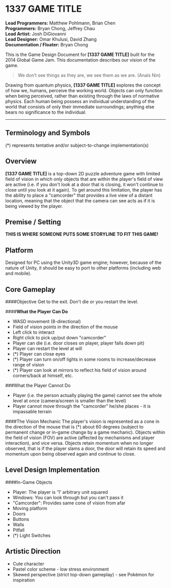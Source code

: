 1337 GAME TITLE
=======
**Lead Programmers:** Matthew Pohlmann, Brian Chen <br/>
**Programmers:** Bryan Chong, Jeffrey Chau <br/>
**Lead Artist:** Josh DiGiovanni <br/>
**Lead Designer:** Omar Khulusi, David Zhang <br/>
**Documentation / Floater:** Bryan Chong <br/>

This is the Game Design Document for **[1337 GAME TITLE]** built for the 2014 Global Game Jam. This documentation describes our vision of the game.

> We don’t see things as they are, we see them as we are. (Anaïs Nin)

Drawing from quantum physics, **[1337 GAME TITLE]** explores the concept of how we, humans, perceive the working world. Objects can only function when being perceived, rather than existing through the laws of normative physics. Each human being possess an individual understanding of the world that consists of only their immediate surroundings; anything else bears no significance to the individual.

-------

Terminology and Symbols
-------
(*) represents tentative and/or subject-to-change implementation(s)

Overview
-------
**[1337 GAME TITLE]** is a top-down 2D puzzle adventure game with limited field of vision in which only objects that are within the player's field of view are active (i.e. if you don't look at a door that is closing, it won't continue to close until you look at it again). To get around this limitation, the player has the ability to place a "camcorder" that provides a live view of a distant location, meaning that the object that the camera can see acts as if it is being viewed by the player.

Premise / Setting
-------
**THIS IS WHERE SOMEONE PUTS SOME STORYLINE TO FIT THIS GAME!**


Platform
-------
Designed for PC using the Unity3D game engine; however, because of the nature of Unity, it should be easy to port to other platforms (including web and mobile).

Core Gameplay
-------
####Objective
Get to the exit. Don't die or you restart the level.

####**What the Player Can Do**
+ WASD movement (8-directional)
+ Field of vision points in the direction of the mouse
+ Left click to interact
+ Right click to pick up/put down "camcorder"
+ Player can die (i.e. door closes on player, player falls down pit)
+ Player can restart the level at will
+ (*) Player can close eyes
+ (*) Player can turn on/off lights in some rooms to increase/decrease range of vision
+ (*) Player can look at mirrors to reflect his field of vision around corners/back at himself, etc.

###What the Player Cannot Do
+ Player (i.e. the person actually playing the game) cannot see the whole level at once (camera/screen is smaller than the level)
+ Player cannot move through the "camcorder" he/she places - it is impassable terrain

####The Vision Mechanic
The player's vision is represented as a cone in the direction of the mouse that is (*) about 60 degrees (subject to permanent change or in-game change by a game mechanic). Objects within the field of vision (FOV) are active (affected by mechanisms and player interaction), and vice versa. Objects retain momentum when no longer observed, that is if the player slams a door, the door will retain its speed and momentum upon being observed again and continue to close. 

Level Design Implementation
-------
####In-Game Objects
+ Player: The player is '1' arbitrary unit squared
+ Windows: You can look through but you can't pass it
+ "Camcorder": Provides same cone of vision from afar
+ Moving platform
+ Doors
+ Buttons
+ Walls
+ Pitfall
+ (*) Light Switches


Artistic Direction 
-------
+ Cute character
+ Pastel color scheme - low stress environment
+ Skewed perspective (strict top-down gameplay) - see Pokémon for inspiration
